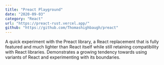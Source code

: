 ```yaml
---
title: "Preact Playground"
date: "2020-09-03"
category: "React"
url: "https://preact-rust.vercel.app/"
github: "https://github.com/Thomashighbaugh/preact"
---
```


A quick experiment with the Preact library, a React replacement that is fully featured and much lighter than React itself while still retaining compatibility with React libraries. Demonstrates a growing tendency towards using variants of React and experimenting with its boundaries.
